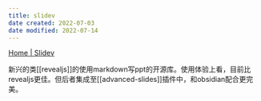 ```yaml
---
title: slidev
date created: 2022-07-03
date modified: 2022-07-14
---
```


[Home | Slidev](https://cn.sli.dev/)

新兴的类[[revealjs]]的使用markdown写ppt的开源库。使用体验上看，目前比revealjs更佳。但后者集成至[[advanced-slides]]插件中，和obsidian配合更完美。
